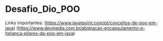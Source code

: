 # Desafio_Dio_POO




Links importantes: (https://www.javatpoint.com/pt/conceitos-de-poo-em-java)
(https://www.devmedia.com.br/abstracao-encapsulamento-e-heranca-pilares-da-poo-em-java)

